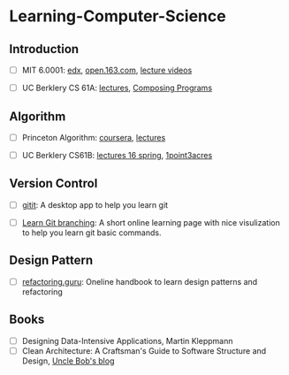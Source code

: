 # Learning-Computer-Science

## Introduction 

- [ ] MIT 6.0001: [edx](https://www.edx.org/course/introduction-to-computer-science-and-programming-7?utm_medium=affiliate_partner&utm_source=ocwprod-mit-opencourseware?utm_source=OCW&utm_medium=CHP&utm_campaign=OCW), [open.163.com](http://open.163.com/newview/movie/courseintro?newurl=%2Fspecial%2Fopencourse%2Fbianchengdaolun.html), [lecture videos](https://ocw.mit.edu/courses/electrical-engineering-and-computer-science/6-0001-introduction-to-computer-science-and-programming-in-python-fall-2016/lecture-videos/index.htm)

- [ ] UC Berklery CS 61A: [lectures](https://cs61a.org/), [Composing Programs](http://composingprograms.com/)

## Algorithm

- [ ] Princeton Algorithm: [coursera](https://zh.coursera.org/learn/algorithms-part1), [lectures](https://algs4.cs.princeton.edu/lectures/)

- [ ] UC Berklery CS61B: [lectures 16 spring](http://datastructur.es/sp16/), [1point3acres](https://www.1point3acres.com/bbs/forum.php?mod=viewthread&tid=97510&extra=page%3D1%26filter%3Dsortid%26sortid%3D309%26sortid%3D309)

## Version Control
- [ ] [gitit](https://github.com/jlord/git-it-electron): A desktop app to help you learn git

- [ ] [Learn Git branching](https://learngitbranching.js.org/): A short online learning page with nice visulization to help you learn git basic commands.

## Design Pattern
- [ ] [refactoring.guru](https://refactoring.guru/design-patterns): Oneline handbook to learn design patterns and refactoring

## Books
- [ ] Designing Data-Intensive Applications, Martin Kleppmann
- [ ] Clean Architecture: A Craftsman's Guide to Software Structure and Design, [Uncle Bob's blog](http://www.cleancoder.com/products)
